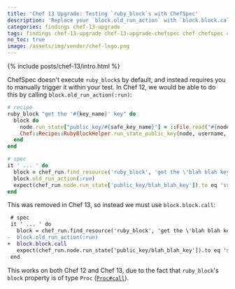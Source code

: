 ```yaml
---
title: 'Chef 13 Upgrade: Testing `ruby_block`s with ChefSpec'
description: 'Replace your `block.old_run_action` with `block.block.call` to trigger `ruby_block`s within ChefSpec 7 and Chef 13.'
categories: findings chef-13-upgrade
tags: findings chef-13-upgrade chef-13-upgrade-chefspec chef chefspec chef-13 chefspec-7
no_toc: true
image: /assets/img/vendor/chef-logo.png
---
```

{% include posts/chef-13/intro.html %}

ChefSpec doesn't execute `ruby_block`s by default, and instead requires you to manually trigger it within your test. In Chef 12, we would be able to do this by calling `block.old_run_action(:run)`:

```ruby
# recipe
ruby_block "get the '#{key_name}' key" do
  block do
    node.run_state["public_key/#{safe_key_name}"] = ::File.read("#{node['etc']['passwd'][username]['dir']}/.ssh/#{safe_key_name}.pub")
    Chef::Recipe::RubyBlockHelper.run_state_public_key(node, username, safe_key_name)
  end
end

# spec
it ' ... ' do
  block = chef_run.find_resource('ruby_block', 'get the \'blah blah key\' key')
  block.old_run_action(:run)
  expect(chef_run.node.run_state['public_key/blah_blah_key']).to eq 'ssh-rsa blah'
end
```

This was removed in Chef 13, so instead we must use `block.block.call`:

```diff
 # spec
 it ' ... ' do
   block = chef_run.find_resource('ruby_block', 'get the \'blah blah key\' key')
-  block.old_run_action(:run)
+  block.block.call
   expect(chef_run.node.run_state['public_key/blah_blah_key']).to eq 'ssh-rsa blah'
 end
```

This works on both Chef 12 and Chef 13, due to the fact that `ruby_block`'s `block` property is of type `Proc` ([`Proc#call`][proc-call]).

[proc-call]: https://ruby-doc.org/core-2.4.2/Proc.html#method-i-call
